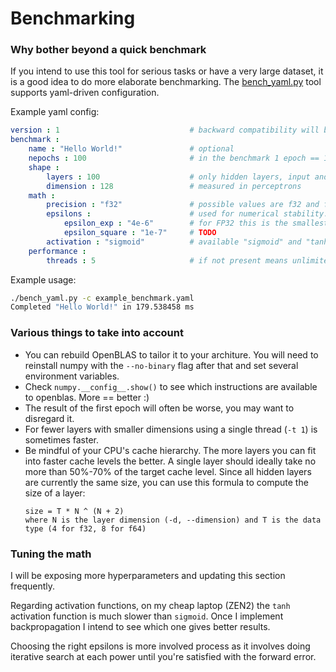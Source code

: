 # Benchmarking

### Why bother beyond a quick benchmark

If you intend to use this tool for serious tasks or have a very large dataset, it is a good idea to do more elaborate benchmarking.  The [bench_yaml.py] tool supports yaml-driven configuration.

Example yaml config:
```yaml
version : 1                             # backward compatibility will be on a best-effort basis
benchmark :
    name : "Hello World!"               # optional
    nepochs : 100                       # in the benchmark 1 epoch == 1 inference
    shape :
        layers : 100                    # only hidden layers, input and output layer excluded
        dimension : 128                 # measured in perceptrons
    math :
        precision : "f32"               # possible values are f32 and f64 on x86, other acrchitectures?
        epsilons :                      # used for numerical stability.  Increase if you start getting overflows
            epsilon_exp : "4e-6"        # for FP32 this is the smallest value I found
            epsilon_square : "1e-7"     # TODO
        activation : "sigmoid"          # available "sigmoid" and "tanh"
    performance :
        threads : 5                     # if not present means unlimited
```

Example usage:
```bash
./bench_yaml.py -c example_benchmark.yaml
Completed "Hello World!" in 179.538458 ms
```
### Various things to take into account

* You can rebuild OpenBLAS to tailor it to your architure.  You will need to reinstall numpy with the `--no-binary` flag after that and set several environment variables.
* Check `numpy.__config__.show()` to see which instructions are available to openblas.  More == better :)
* The result of the first epoch will often be worse, you may want to disregard it.
* For fewer layers with smaller dimensions using a single thread (`-t 1`) is sometimes faster.
* Be mindful of your CPU's cache hierarchy.  The more layers you can fit into faster cache levels the better.  A single layer should ideally take no more than 50%-70% of the target cache level.  Since all hidden layers are currently the same size, you can use this formula to compute the size of a layer:
    ```
    size = T * N ^ (N + 2)
    where N is the layer dimension (-d, --dimension) and T is the data type (4 for f32, 8 for f64)

### Tuning the math

I will be exposing more hyperparameters and updating this section frequently.

Regarding activation functions, on my cheap laptop (ZEN2) the `tanh` activation function is much slower than `sigmoid`.  Once I implement backpropagation I intend to see which one gives better results.

Choosing the right epsilons is more involved process as it involves doing iterative search at each power until you're satisfied with the forward error.  

[bench_yaml.py]:https://github.com/zlatinb/tiny-classifier/blob/main/bench_yaml.py
